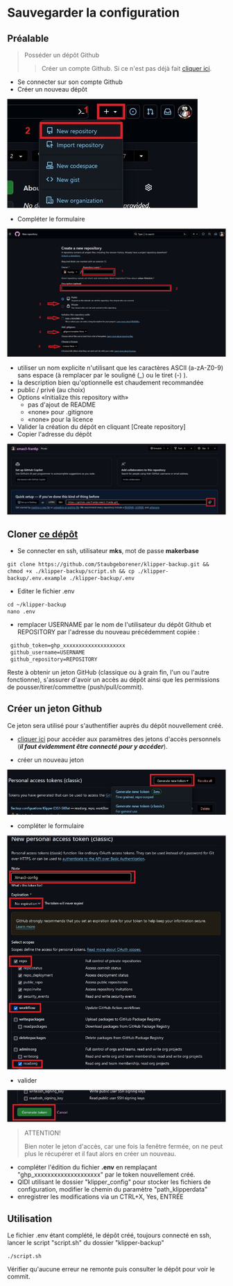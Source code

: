# Sauvegarder la configuration

## Préalable

> Posséder un dépôt Github
>> Créer un compte Github. Si ce n'est pas déjà fait [cliquer ici](https://github.com/).

- Se connecter sur son compte Github
- Créer un nouveau dépôt
   
![](../Images/gh-new-repo.jpg)

- Compléter le formulaire
  
![](../Images/gh-new-repo-form.jpg)

  - utiliser un nom explicite n'utilisant que les caractères ASCII (a-zA-Z0-9) sans espace (à remplacer par le souligné (_) ou le tiret (-) ).
  - la description bien qu'optionnelle est chaudement recommandée
  - public / privé (au choix)
  - Options «Initialize this repository with»
    - pas d'ajout de README
	- «none» pour .gitignore
	- «none» pour la licence
- Valider la création du dépôt en cliquant [Create repository]
- Copier l'adresse du dépôt
  
![](../Images/gh-repo-url.jpg)

## Cloner [ce dépôt](https://github.com/Staubgeborener/klipper-backup)

- Se connecter en ssh, utilisateur **mks**, mot de passe **makerbase**

```
git clone https://github.com/Staubgeborener/klipper-backup.git && chmod +x ./klipper-backup/script.sh && cp ./klipper-backup/.env.example ./klipper-backup/.env
```
- Editer le fichier .env
```
cd ~/klipper-backup
nano .env
```
- remplacer USERNAME par le nom de l'utilisateur du dépôt Github et REPOSITORY par l'adresse du nouveau précédemment copiée :
```
 github_token=ghp_xxxxxxxxxxxxxxxxxxxx
 github_username=USERNAME
 github_repository=REPOSITORY
```
Reste à obtenir un jeton GitHub (classique ou à grain fin, l'un ou l'autre fonctionne), s'assurer d'avoir un accès au dépôt ainsi que les permissions de pousser/tirer/commettre (push/pull/commit).

## Créer un jeton Github

Ce jeton sera utilisé pour s'authentifier auprès du dépôt nouvellement créé.

- [cliquer ici](https://github.com/settings/tokens) pour accéder aux paramètres des jetons d'accès personnels (***il faut évidemment être connecté pour y accéder***).

- créer un nouveau jeton
  
![](../Images/gh-new-token.jpg)

- compléter le formulaire
  
![](../Images/gh-token-scopes.jpg)

- valider
  
![](../Images/gh-token-validate.jpg)


> ATTENTION!
> 
> Bien noter le jeton d'accès, car une fois la fenêtre fermée, on ne peut plus le récupérer et il faut alors en créer un nouveau.

- compléter l'édition du fichier **.env** en remplaçant "ghp_xxxxxxxxxxxxxxxxxxxx" par le token nouvellement créé.
- QIDI utilisant le dossier "klipper_config" pour stocker les fichiers de configuration, modifier le chemin du paramètre "path_klipperdata"
- enregistrer les modifications via un CTRL+X, Yes, ENTRÉE

## Utilisation

Le fichier .env étant complété, le dépôt créé, toujours connecté en ssh, lancer le script "script.sh" du dossier "klipper-backup"
```
./script.sh
```
Vérifier qu'aucune erreur ne remonte puis consulter le dépôt pour voir le commit.

